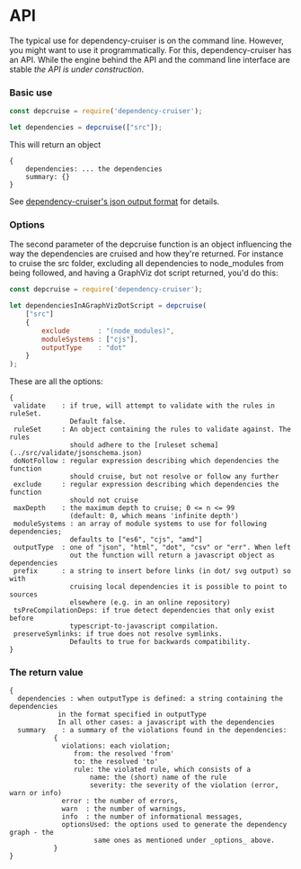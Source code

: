 # API

The typical use for dependency-cruiser is on the command line. However, you
might want to use it programmatically. For this, dependency-cruiser has an
API. While the engine behind the API and the command line interface are
stable *the API is under construction*.


### Basic use

```javascript
const depcruise = require('dependency-cruiser');

let dependencies = depcruise(["src"]);
```

This will return an object
```
{
    dependencies: ... the dependencies
    summary: {}
}
```

See [dependency-cruiser's json output format](output-format.md) for details.

### Options
The second parameter of the depcruise function is an object influencing the
way the dependencies are cruised and how they're returned. For instance to
cruise the src folder, excluding all dependencies to node_modules from being
followed, and having a GraphViz dot script returned, you'd do this:

```javascript
const depcruise = require('dependency-cruiser');

let dependenciesInAGraphVizDotScript = depcruise(
    ["src"]
    {
        exclude       : "(node_modules)",
        moduleSystems : ["cjs"],
        outputType    : "dot"
    }
);
```

These are all the options:
```
{
 validate    : if true, will attempt to validate with the rules in ruleSet.
               Default false.
 ruleSet     : An object containing the rules to validate against. The rules
               should adhere to the [ruleset schema](../src/validate/jsonschema.json)
 doNotFollow : regular expression describing which dependencies the function
               should cruise, but not resolve or follow any further
 exclude     : regular expression describing which dependencies the function
               should not cruise
 maxDepth    : the maximum depth to cruise; 0 <= n <= 99
               (default: 0, which means 'infinite depth')
 moduleSystems : an array of module systems to use for following dependencies;
               defaults to ["es6", "cjs", "amd"]
 outputType  : one of "json", "html", "dot", "csv" or "err". When left
               out the function will return a javascript object as dependencies
 prefix      : a string to insert before links (in dot/ svg output) so with
               cruising local dependencies it is possible to point to sources
               elsewhere (e.g. in an online repository)
 tsPreCompilationDeps: if true detect dependencies that only exist before
               typescript-to-javascript compilation.
 preserveSymlinks: if true does not resolve symlinks.
               Defaults to true for backwards compatibility.
}
```

### The return value
```
{
  dependencies : when outputType is defined: a string containing the dependencies
            in the format specified in outputType
            In all other cases: a javascript with the dependencies
  summary    : a summary of the violations found in the dependencies:
           {
             violations: each violation;
                from: the resolved 'from'
                to: the resolved 'to'
                rule: the violated rule, which consists of a
                    name: the (short) name of the rule
                    severity: the severity of the violation (error, warn or info)
             error : the number of errors,
             warn  : the number of warnings,
             info  : the number of informational messages,
             optionsUsed: the options used to generate the dependency graph - the
                     same ones as mentioned under _options_ above.
           }
}
```
